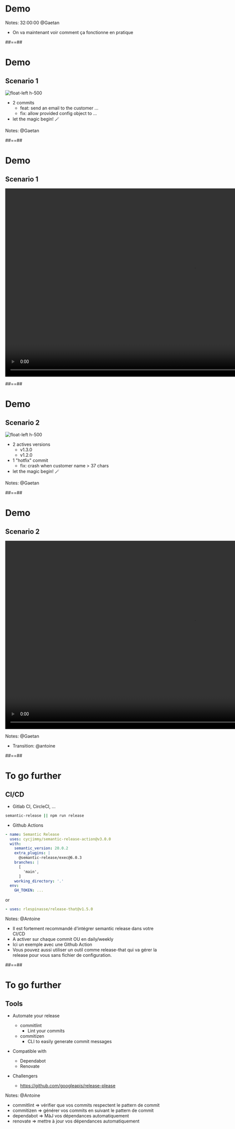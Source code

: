 <!-- .slide: class="transition bg-pink" -->
# Demo

Notes: 32:00:00 @Gaetan
* On va maintenant voir comment ça fonctionne en pratique

##==##
# Demo
## Scenario 1

![float-left h-500](./assets/images/demo_git_tree_1.png)

* 2 commits
  * feat: send an email to the customer ...
  * fix: allow provided config object to ...
* let the magic begin! 🪄

Notes: @Gaetan

##==##
# Demo
## Scenario 1

<video style="padding:auto" height="600px" controls src="./assets/videos/demo1.mp4"></video>

##==##
# Demo
## Scenario 2

![float-left h-500](./assets/images/demo_git_tree_2.png)

* 2 actives versions
  * v1.3.0
  * v1.2.0
* 1 "hotfix" commit
  * fix: crash when customer name > 37 chars
* let the magic begin! 🪄

Notes: @Gaetan


##==##
# Demo
## Scenario 2

<video style="padding:auto" height="600px" controls src="./assets/videos/demo2.mp4"></video>

Notes: @Gaetan
* Transition: @antoine

##==##
# To go further
## CI/CD

* Gitlab CI, CircleCI, ...

```bash
semantic-release || npm run release
```

* Github Actions

```yaml
- name: Semantic Release
  uses: cycjimmy/semantic-release-action@v3.0.0
  with:
    semantic_version: 20.0.2
    extra_plugins: |
      @semantic-release/exec@6.0.3
    branches: |
      [
        'main', 
      ]
    working_directory: '.'
  env:
    GH_TOKEN: ...
```

or

```yaml
- uses: rlespinasse/release-that@v1.5.0
```

Notes: @Antoine
* Il est fortement recommandé d'intégrer semantic release dans votre CI/CD
* A activer sur chaque commit OU en daily/weekly
* Ici un exemple avec une Github Action
* Vous pouvez aussi utiliser un outil comme release-that qui va gérer la release pour vous sans fichier de configuration.

##==##
# To go further
## Tools

* Automate your release
  * commitlint
    * Lint your commits
  * commitizen
    * CLI to easily generate commit messages
* Compatible with 
  * Dependabot
  * Renovate

* Challengers
  * https://github.com/googleapis/release-please

Notes: @Antoine
* commitlint =>  vérifier que vos commits respectent le pattern de commit
* commitizen =>  générer vos commits en suivant le pattern de commit
* dependabot =>  MàJ vos dépendances automatiquement
* renovate => mettre à jour vos dépendances automatiquement

